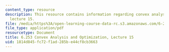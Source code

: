 ```yaml
---
content_type: resource
description: This resource contains information regarding convex analysis and optimization,
  lecture 15.
file: /media/https%3A/open-learning-course-data-rc.s3.amazonaws.com/6-253-convex-analysis-and-optimization-spring-2012/1814d845fc72f1ad285be44cf8cb3663_MIT6_253S12_lec15.pdf
file_type: application/pdf
resourcetype: Document
title: 6.253 Convex Analysis and Optimization, Lecture 15
uid: 1814d845-fc72-f1ad-285b-e44cf8cb3663
---
```

